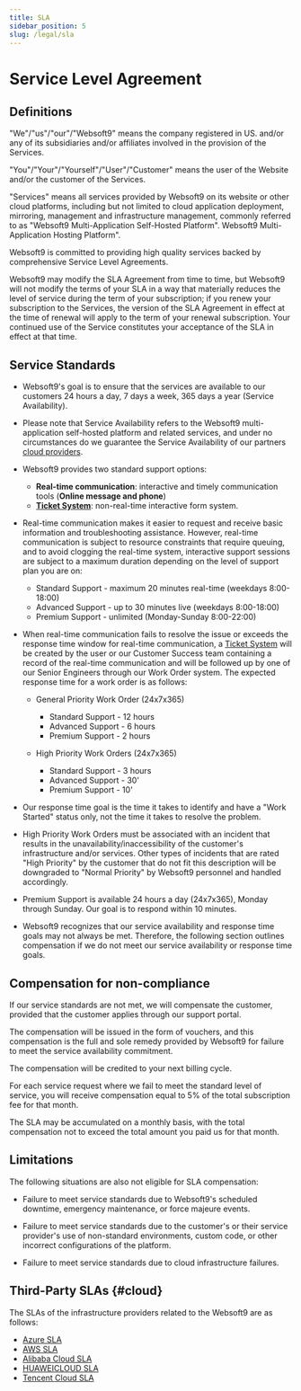 ```yaml
---
title: SLA
sidebar_position: 5
slug: /legal/sla
---
```


# Service Level Agreement

## Definitions

"We"/"us"/"our"/"Websoft9" means the company registered in US. and/or any of its subsidiaries and/or affiliates involved in the provision of the Services.

"You"/"Your"/"Yourself"/"User"/"Customer" means the user of the Website and/or the customer of the Services.

"Services" means all services provided by Websoft9 on its website or other cloud platforms, including but not limited to cloud application deployment, mirroring, management and infrastructure management, commonly referred to as "Websoft9 Multi-Application Self-Hosted Platform". Websoft9 Multi-Application Hosting Platform".

Websoft9 is committed to providing high quality services backed by comprehensive Service Level Agreements.  

Websoft9 may modify the SLA Agreement from time to time, but Websoft9 will not modify the terms of your SLA in a way that materially reduces the level of service during the term of your subscription; if you renew your subscription to the Services, the version of the SLA Agreement in effect at the time of renewal will apply to the term of your renewal subscription. Your continued use of the Service constitutes your acceptance of the SLA in effect at that time.

## Service Standards

- Websoft9's goal is to ensure that the services are available to our customers 24 hours a day, 7 days a week, 365 days a year (Service Availability).

- Please note that Service Availability refers to the Websoft9 multi-application self-hosted platform and related services, and under no circumstances do we guarantee the Service Availability of our partners [cloud providers](#cloud).

- Websoft9 provides two standard support options:

  - **Real-time communication**: interactive and timely communication tools (**Online message and phone**)
  - **[Ticket System](https://www.websoft9.com/ticket)**: non-real-time interactive form system.

- Real-time communication makes it easier to request and receive basic information and troubleshooting assistance. However, real-time communication is subject to resource constraints that require queuing, and to avoid clogging the real-time system, interactive support sessions are subject to a maximum duration depending on the level of support plan you are on:

  - Standard Support - maximum 20 minutes real-time (weekdays 8:00-18:00)
  - Advanced Support - up to 30 minutes live (weekdays 8:00-18:00)
  - Premium Support - unlimited (Monday-Sunday 8:00-22:00)

- When real-time communication fails to resolve the issue or exceeds the response time window for real-time communication, a [Ticket System](https://www.websoft9.com/ticket) will be created by the user or our Customer Success team containing a record of the real-time communication and will be followed up by one of our Senior Engineers through our Work Order system. The expected response time for a work order is as follows:

  - General Priority Work Order (24x7x365)
    - Standard Support - 12 hours
    - Advanced Support - 6 hours
    - Premium Support - 2 hours

  - High Priority Work Orders (24x7x365)
    - Standard Support - 3 hours
    - Advanced Support - 30'
    - Premium Support - 10'

- Our response time goal is the time it takes to identify and have a "Work Started" status only, not the time it takes to resolve the problem.

- High Priority Work Orders must be associated with an incident that results in the unavailability/inaccessibility of the customer's infrastructure and/or services. Other types of incidents that are rated "High Priority" by the customer that do not fit this description will be downgraded to "Normal Priority" by Websoft9 personnel and handled accordingly.

- Premium Support is available 24 hours a day (24x7x365), Monday through Sunday. Our goal is to respond within 10 minutes.  

- Websoft9 recognizes that our service availability and response time goals may not always be met. Therefore, the following section outlines compensation if we do not meet our service availability or response time goals.

## Compensation for non-compliance

If our service standards are not met, we will compensate the customer, provided that the customer applies through our support portal.

The compensation will be issued in the form of vouchers, and this compensation is the full and sole remedy provided by Websoft9 for failure to meet the service availability commitment.

The compensation will be credited to your next billing cycle.

For each service request where we fail to meet the standard level of service, you will receive compensation equal to 5% of the total subscription fee for that month.

The SLA may be accumulated on a monthly basis, with the total compensation not to exceed the total amount you paid us for that month.

## Limitations

The following situations are also not eligible for SLA compensation:

- Failure to meet service standards due to Websoft9's scheduled downtime, emergency maintenance, or force majeure events.

- Failure to meet service standards due to the customer's or their service provider's use of non-standard environments, custom code, or other incorrect configurations of the platform.

- Failure to meet service standards due to cloud infrastructure failures.

## Third-Party SLAs {#cloud}

The SLAs of the infrastructure providers related to the Websoft9 are as follows:

- [Azure SLA](https://www.azure.cn/en-us/support/sla/summary/)
- [AWS SLA](https://aws.amazon.com/cn/legal/service-level-agreements/)
- [Alibaba Cloud SLA](https://help.aliyun.com/zh/ecs/support/the-agreement/)
- [HUAWEICLOUD SLA](https://www.huaweicloud.com/declaration/sla.html)
- [Tencent Cloud SLA](https://www.huaweicloud.com/declaration/sla.html)